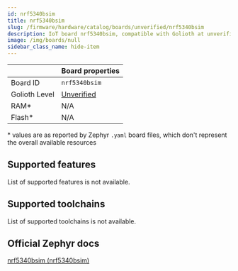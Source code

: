 ```yaml
---
id: nrf5340bsim
title: nrf5340bsim
slug: /firmware/hardware/catalog/boards/unverified/nrf5340bsim
description: IoT board nrf5340bsim, compatible with Golioth at unverified level.
image: /img/boards/null
sidebar_class_name: hide-item
---
```


[//]: # (This is an auto-generated file, do not edit! Changes to it will be lost upon re-generation)



|                | Board properties     |
| -------------  | -------------------- |
| Board ID       | `nrf5340bsim` |
| Golioth Level  | [Unverified](/firmware/hardware#unverified-boards) |
| RAM*           | N/A |
| Flash*         | N/A |

\* values are as reported by Zephyr `.yaml` board files, which don't represent the overall available resources



## Supported features

List of supported features is not available.

## Supported toolchains

List of supported toolchains is not available.

## Official Zephyr docs

[nrf5340bsim (nrf5340bsim)](https://docs.zephyrproject.org/latest/boards/native/nrf_bsim/doc/index.html)
